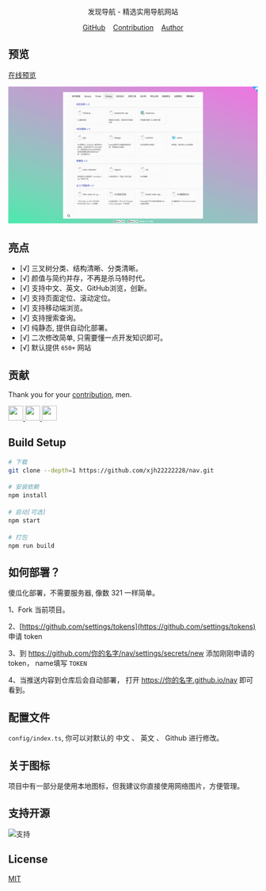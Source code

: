 
<div align="center">
  <p>发现导航 - 精选实用导航网站</p>
  <div>
    <a href="https://github.com/xjh22222228/nav/">GitHub</a>&nbsp;&nbsp;&nbsp;
    <a href="https://github.com/xjh22222228/nav/issues/">Contribution</a>&nbsp;&nbsp;&nbsp;
    <a href="https://github.com/xjh22222228/">Author</a>
  </div>
</div>



## 预览
[在线预览](https://xjh22222228.github.io/nav/index.html)


![Preview](media/v2.png)




## 亮点
- [√] 三叉树分类、结构清晰、分类清晰。
- [√] 颜值与简约并存，不再是杀马特时代。
- [√] 支持中文、英文、GitHub浏览，创新。
- [√] 支持页面定位、滚动定位。
- [√] 支持移动端浏览。
- [√] 支持搜索查询。
- [√] 纯静态, 提供自动化部署。
- [√] 二次修改简单, 只需要懂一点开发知识即可。
- [√] 默认提供 `650+` 网站


## 贡献
Thank you for your [contribution](https://github.com/xjh22222228/nav/issues), men.

<a href="https://github.com/YutHelloWorld">
  <img src="https://avatars1.githubusercontent.com/u/20860159?s=460&v=4" width="30px" height="30px" />
</a>
<a href="https://github.com/JJJTHuang">
  <img src="https://avatars3.githubusercontent.com/u/22817432?s=460&v=4" width="30px" height="30px" />
</a>
<a href="https://github.com/Fechin">
  <img src="https://avatars1.githubusercontent.com/u/2541482?s=460&v=4" width="30px" height="30px" />
</a>




## Build Setup
``` bash
# 下载
git clone --depth=1 https://github.com/xjh22222228/nav.git

# 安装依赖
npm install

# 启动[可选]
npm start

# 打包
npm run build
```


## 如何部署？
傻瓜化部署，不需要服务器, 像数 321 一样简单。

1、Fork 当前项目。

2、[https://github.com/settings/tokens](https://github.com/settings/tokens) 申请 token

3、到 https://github.com/你的名字/nav/settings/secrets/new  添加刚刚申请的token， name填写 `TOKEN`

4、当推送内容到仓库后会自动部署， 打开 https://你的名字.github.io/nav  即可看到。






## 配置文件
`config/index.ts`, 你可以对默认的 中文 、 英文 、 Github 进行修改。


## 关于图标
项目中有一部分是使用本地图标，但我建议你直接使用网络图片，方便管理。


## 支持开源
<img src="https://raw.githubusercontent.com/xjh22222228/statics/master/images/2018/32.png" alt="支持" width="500" />





## License
[MIT](https://opensource.org/licenses/MIT)
